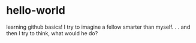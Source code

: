 # hello-world
learning github basics!
I try to imagine a fellow smarter than myself. . . and then I try to think, what would he do?
